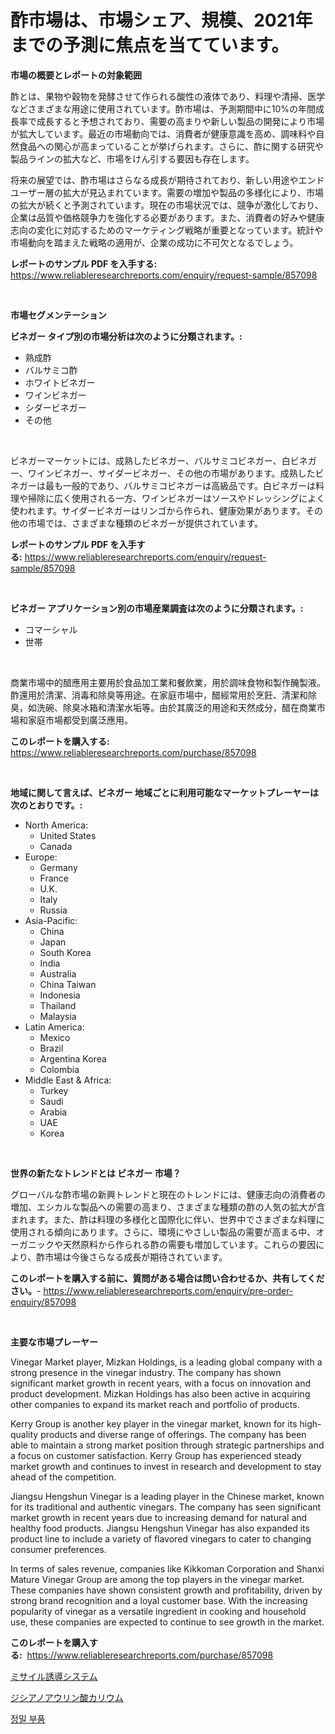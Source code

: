 <p><h1>酢市場は、市場シェア、規模、2021年までの予測に焦点を当てています。</h1></p><p><strong>市場の概要とレポートの対象範囲</strong></p>
<p><p>酢とは、果物や穀物を発酵させて作られる酸性の液体であり、料理や清掃、医学などさまざまな用途に使用されています。酢市場は、予測期間中に10%の年間成長率で成長すると予想されており、需要の高まりや新しい製品の開発により市場が拡大しています。最近の市場動向では、消費者が健康意識を高め、調味料や自然食品への関心が高まっていることが挙げられます。さらに、酢に関する研究や製品ラインの拡大など、市場をけん引する要因も存在します。</p><p>将来の展望では、酢市場はさらなる成長が期待されており、新しい用途やエンドユーザー層の拡大が見込まれています。需要の増加や製品の多様化により、市場の拡大が続くと予測されています。現在の市場状況では、競争が激化しており、企業は品質や価格競争力を強化する必要があります。また、消費者の好みや健康志向の変化に対応するためのマーケティング戦略が重要となっています。統計や市場動向を踏まえた戦略の適用が、企業の成功に不可欠となるでしょう。</p></p>
<p><strong>レポートのサンプル PDF を入手する:</strong> <a href="https://www.reliableresearchreports.com/enquiry/request-sample/857098">https://www.reliableresearchreports.com/enquiry/request-sample/857098</a></p>
<p>&nbsp;</p>
<p><strong>市場セグメンテーション</strong></p>
<p><strong>ビネガー タイプ別の市場分析は次のように分類されます。:</strong></p>
<p><ul><li>熟成酢</li><li>バルサミコ酢</li><li>ホワイトビネガー</li><li>ワインビネガー</li><li>シダービネガー</li><li>その他</li></ul></p>
<p>&nbsp;</p>
<p><p>ビネガーマーケットには、成熟したビネガー、バルサミコビネガー、白ビネガー、ワインビネガー、サイダービネガー、その他の市場があります。成熟したビネガーは最も一般的であり、バルサミコビネガーは高級品です。白ビネガーは料理や掃除に広く使用される一方、ワインビネガーはソースやドレッシングによく使われます。サイダービネガーはリンゴから作られ、健康効果があります。その他の市場では、さまざまな種類のビネガーが提供されています。</p></p>
<p><strong>レポートのサンプル PDF を入手する:</strong>&nbsp;<a href="https://www.reliableresearchreports.com/enquiry/request-sample/857098">https://www.reliableresearchreports.com/enquiry/request-sample/857098</a></p>
<p>&nbsp;</p>
<p><strong> ビネガー アプリケーション別の市場産業調査は次のように分類されます。:</strong></p>
<p><ul><li>コマーシャル</li><li>世帯</li></ul></p>
<p>&nbsp;</p>
<p><p>商業市場中的醋應用主要用於食品加工業和餐飲業，用於調味食物和製作醃製液。酢還用於清潔、消毒和除臭等用途。在家庭市場中，醋經常用於烹飪、清潔和除臭，如洗碗、除臭冰箱和清潔水垢等。由於其廣泛的用途和天然成分，醋在商業市場和家庭市場都受到廣泛應用。</p></p>
<p><strong>このレポートを購入する:</strong>&nbsp; <a href="https://www.reliableresearchreports.com/purchase/857098">https://www.reliableresearchreports.com/purchase/857098</a></p>
<p>&nbsp;</p>
<p><strong>地域に関して言えば、ビネガー 地域ごとに利用可能なマーケットプレーヤーは次のとおりです。:</strong></p>
<p><ul>
    <li>
        North America:
        <ul>
            <li>United States</li>
            <li>Canada</li>
        </ul>
    </li>
    <li>
        Europe:
        <ul>
            <li>Germany</li>
            <li>France</li>
            <li>U.K.</li>
            <li>Italy</li>
            <li>Russia</li>
        </ul>
    </li>
    <li>
        Asia-Pacific:
        <ul>
            <li>China</li>
            <li>Japan</li>
            <li>South Korea</li>
            <li>India</li>
            <li>Australia</li>
            <li>China Taiwan</li>
            <li>Indonesia</li>
            <li>Thailand</li>
            <li>Malaysia</li>
        </ul>
    </li>
    <li>
        Latin America:
        <ul>
            <li>Mexico</li>
            <li>Brazil</li>
            <li>Argentina Korea</li>
            <li>Colombia</li>
        </ul>
    </li>
    <li>
        Middle East & Africa:
        <ul>
            <li>Turkey</li>
            <li>Saudi</li>
            <li>Arabia</li>
            <li>UAE</li>
            <li>Korea</li>
        </ul>
    </li>
    </ul></p>
<p>&nbsp;</p>
<p><strong>世界の新たなトレンドとは ビネガー 市場？</strong></p>
<p><p>グローバルな酢市場の新興トレンドと現在のトレンドには、健康志向の消費者の増加、エシカルな製品への需要の高まり、さまざまな種類の酢の人気の拡大が含まれます。また、酢は料理の多様化と国際化に伴い、世界中でさまざまな料理に使用される傾向にあります。さらに、環境にやさしい製品の需要が高まる中、オーガニックや天然原料から作られる酢の需要も増加しています。これらの要因により、酢市場は今後さらなる成長が期待されています。</p></p>
<p><strong>このレポートを購入する前に、質問がある場合は問い合わせるか、共有してください。</strong>- <a href="https://www.reliableresearchreports.com/enquiry/pre-order-enquiry/857098">https://www.reliableresearchreports.com/enquiry/pre-order-enquiry/857098</a></p>
<p>&nbsp;</p>
<p><strong>主要な市場プレーヤー</strong></p>
<p><p>Vinegar Market player, Mizkan Holdings, is a leading global company with a strong presence in the vinegar industry. The company has shown significant market growth in recent years, with a focus on innovation and product development. Mizkan Holdings has also been active in acquiring other companies to expand its market reach and portfolio of products. </p><p>Kerry Group is another key player in the vinegar market, known for its high-quality products and diverse range of offerings. The company has been able to maintain a strong market position through strategic partnerships and a focus on customer satisfaction. Kerry Group has experienced steady market growth and continues to invest in research and development to stay ahead of the competition.</p><p>Jiangsu Hengshun Vinegar is a leading player in the Chinese market, known for its traditional and authentic vinegars. The company has seen significant market growth in recent years due to increasing demand for natural and healthy food products. Jiangsu Hengshun Vinegar has also expanded its product line to include a variety of flavored vinegars to cater to changing consumer preferences.</p><p>In terms of sales revenue, companies like Kikkoman Corporation and Shanxi Mature Vinegar Group are among the top players in the vinegar market. These companies have shown consistent growth and profitability, driven by strong brand recognition and a loyal customer base. With the increasing popularity of vinegar as a versatile ingredient in cooking and household use, these companies are expected to continue to see growth in the market.</p></p>
<p><strong>このレポートを購入する:</strong>&nbsp;&nbsp;<a href="https://www.reliableresearchreports.com/purchase/857098">https://www.reliableresearchreports.com/purchase/857098</a></p>
<p><p><a href="https://medium.com/@roberts65david/%E3%83%9F%E3%82%B5%E3%82%A4%E3%83%AB%E8%AA%98%E5%B0%8E%E3%82%B7%E3%82%B9%E3%83%86%E3%83%A0%E3%81%AE%E5%B8%82%E5%A0%B4%E8%A6%8F%E6%A8%A1-cagr-%E3%83%88%E3%83%AC%E3%83%B3%E3%83%89-2024-2030-e42502b62ce3">ミサイル誘導システム</a></p><p><a href="https://medium.com/@carolynsparkly/%E3%82%AB%E3%83%AA%E3%82%A6%E3%83%A0%E3%82%B8%E3%82%B7%E3%82%A2%E3%83%8E%E3%82%A2%E3%82%A6%E3%83%AC%E3%83%BC%E3%83%88%E5%B8%82%E5%A0%B4-2031%E5%B9%B4%E3%81%BE%E3%81%A7%E3%81%AE%E6%88%90%E5%8A%9F%E3%81%99%E3%82%8B%E3%83%93%E3%82%B8%E3%83%8D%E3%82%B9%E6%88%A6%E7%95%A5%E3%81%AE%E9%8D%B5%E3%82%92%E4%BA%88%E6%B8%AC-50479f3c86a1">ジシアノアウリン酸カリウム</a></p><p><a href="https://medium.com/@marymorgan1939/%EC%A0%95%EB%B0%80-%EB%B6%80%ED%92%88-%EC%8B%9C%EC%9E%A5-2031%EB%85%84%EA%B9%8C%EC%A7%80%EC%9D%98-%ED%8A%B8%EB%A0%8C%EB%93%9C-%EC%98%88%EC%B8%A1-%EB%B0%8F-%EA%B2%BD%EC%9F%81-%EB%B6%84%EC%84%9D-3556ed4ec587">정밀 부품</a></p></p>